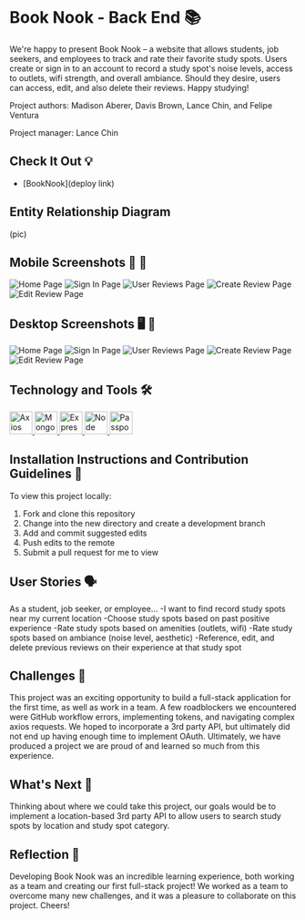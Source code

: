 # Book Nook - Back End 📚
We're happy to present Book Nook – a website that allows students, job seekers, and employees to track and rate their favorite study spots. Users create or sign in to an account to record a study spot's noise levels, access to outlets, wifi strength, and overall ambiance. Should they desire, users can access, edit, and also delete their reviews. Happy studying!

Project authors: Madison Aberer, Davis Brown, Lance Chin, and Felipe Ventura

Project manager: Lance Chin

## Check It Out 💡 
- [BookNook](deploy link) 

## Entity Relationship Diagram
(pic)

## Mobile Screenshots 📱 📸
![Home Page](pic)
![Sign In Page](pic)
![User Reviews Page](pic)
![Create Review Page](pic)
![Edit Review Page](pic)

## Desktop Screenshots 🖥 📸
![Home Page](pic)
![Sign In Page](pic)
![User Reviews Page](pic)
![Create Review Page](pic)
![Edit Review Page](pic)

## Technology and Tools 🛠
<p align="left">
    <a target="_blank" href="https://axios-http.com/docs/intro"> <img src="https://upload.wikimedia.org/wikipedia/commons/thumb/d/d1/Axios_%28computer_library%29_logo.svg/1280px-Axios_%28computer_library%29_logo.svg.png" alt="Axios Icon" height="40"/>
    </a> 
    <a target="_blank" href="https://www.mongodb.com/cloud/atlas/lp/dcp?utm_content=rlsapostreg&utm_source=google&utm_campaign=gs_americas_uscan_search_brand_dsa_atlas_desktop_rlsa_postreg&utm_term=&utm_medium=cpc_paid_search&utm_ad=&utm_ad_campaign_id=14383025495&adgroup=129270225314&gclid=Cj0KCQjwrs2XBhDjARIsAHVymmQzK47SyyYgIEaSX-QCD6At0wqdnFhu8yFe-AIkhVKdQN7TWPj2rJoaAsdJEALw_wcB"><img src="https://upload.wikimedia.org/wikipedia/commons/thumb/9/93/MongoDB_Logo.svg/2560px-MongoDB_Logo.svg.png" alt="MongoDB Icon" height="40"/>
    </a>
    <a target="_blank" href="https://expressjs.com/"> <img src="https://expressjs.com/images/express-facebook-share.png" alt="Express Icon" height="40"/>
    </a> 
    <a target="_blank" href="https://nodejs.org/en/" > <img src="image.png" alt="Node Icon" height="40"/>
    </a>
    <a target="_blank" href="https://www.passportjs.org/"> <img src="https://image.emojipng.com/682/6167682.jpg" alt="Passport Icon" height="40"/>
    </a> 
</p>

## Installation Instructions and Contribution Guidelines 📲
To view this project locally:
1. Fork and clone this repository
2. Change into the new directory and create a development branch 
3. Add and commit suggested edits
4. Push edits to the remote
5. Submit a pull request for me to view

## User Stories 🗣
As a student, job seeker, or employee...
-I want to find record study spots near my current location
-Choose study spots based on past positive experience
-Rate study spots based on amenities (outlets, wifi)
-Rate study spots based on ambiance (noise level, aesthetic)
-Reference, edit, and delete previous reviews on their experience at that study spot

## Challenges 💪
This project was an exciting opportunity to build a full-stack application for the first time, as well as work in a team. A few roadblockers we encountered were GitHub workflow errors, implementing tokens, and navigating complex axios requests. We hoped to incorporate a 3rd party API, but ultimately did not end up having enough time to implement OAuth. Ultimately, we have produced a project we are proud of and learned so much from this experience.

## What's Next 🏁
Thinking about where we could take this project, our goals would be to implement a location-based 3rd party API to allow users to search study spots by location and study spot category.

## Reflection 🙌
Developing Book Nook was an incredible learning experience, both working as a team and creating our first full-stack project! We worked as a team to overcome many new challenges, and it was a pleasure to collaborate on this project. Cheers!

